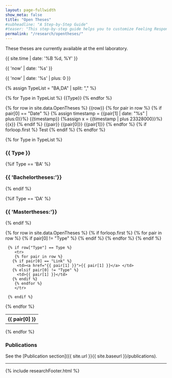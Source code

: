 ```yaml
---
layout: page-fullwidth
show_meta: false
title: "Open Theses"
#subheadline: "A Step-by-Step Guide"
#teaser: "This step-by-step guide helps you to customize Feeling Responsive to your needs."
permalink: "/research/opentheses/"
---
```

These theses are currently available at the eml laboratory.

{{ site.time | date: '%B %d, %Y' }}

{{ 'now' | date: '%s' }}

{{ 'now' | date: '%s' | plus: 0 }}


{% assign TypeList = "BA,DA" | split: "," %}


{% for Type in TypeList %}
	{{Type}}
{% endfor %}

{% for row in site.data.OpenTheses %}
        {{row}}
		{% for pair in row %}
			{% if pair[0] == "Date" %}
				{% assign timestamp = {{pair[1] | date: "%s" | plus:0}}%}
				{{timestamp}}
				{%assign x = {{timestamp | plus 23328000}}%}
				{{x}}
			{% endif %}
			{{pair}}
			{{pair[0]}}
			{{pair[1]}}
		{% endfor %}
	{% if forloop.first %}
		Test
	{% endif %}
{% endfor %}



{% for Type in TypeList %}
### {{ Type }} 

{%if Type == 'BA' %}
### {{ 'Bachelortheses:'}}
{% endif %}

{%if Type == 'DA' %}
### {{ 'Mastertheses:'}}
{% endif %}

<table>
  {% for row in site.data.OpenTheses %}
     {% if forloop.first %}
	<tr>
	{% for pair in row %}
	   {% if pair[0] != "Type" %}
	      <th>{{ pair[0] }}</th>
	   {% endif %}
        {% endfor %}
	</tr>
     {% endif %}

     {% if row["Type"] == Type %}
        <tr>
        {% for pair in row %}
	   {% if pair[0] == "Link" %}
	   	 <td><a href="{{ pair[1] }}">{{ pair[1] }}</a> </td>
	   {% elsif pair[0] != "Type" %}
	   	 <td>{{ pair[1] }}</td>
	   {% endif %}
        {% endfor %}
        </tr>

     {% endif %}
  {% endfor %}
  
</table>
{% endfor %}



### Publications

See the [Publication section]({{ site.url }}{{ site.baseurl }}/publications).

---

{% include researchFooter.html %}

